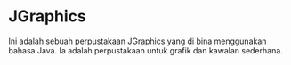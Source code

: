 # JGraphics
Ini adalah sebuah perpustakaan JGraphics yang di bina menggunakan bahasa Java. Ia adalah perpustakaan untuk grafik dan kawalan sederhana.
